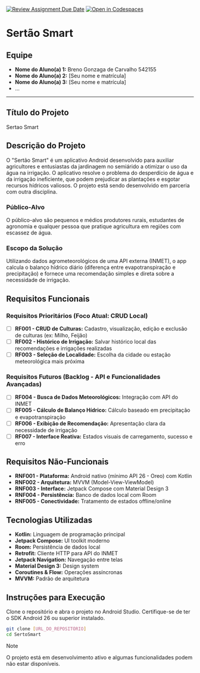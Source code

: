 [![Review Assignment Due Date](https://classroom.github.com/assets/deadline-readme-button-22041afd0340ce965d47ae6ef1cefeee28c7c493a6346c4f15d667ab976d596c.svg)](https://classroom.github.com/a/AR7CADm8)
[![Open in Codespaces](https://classroom.github.com/assets/launch-codespace-2972f46106e565e64193e422d61a12cf1da4916b45550586e14ef0a7c637dd04.svg)](https://classroom.github.com/open-in-codespaces?assignment_repo_id=20977991)

# Sertão Smart

## Equipe
* **Nome do Aluno(a) 1:** Breno Gonzaga de Carvalho 542155
* **Nome do Aluno(a) 2:** [Seu nome e matrícula]
* **Nome do Aluno(a) 3:** [Seu nome e matrícula]
* ...

---

## Título do Projeto
Sertao Smart 

## Descrição do Projeto
O "Sertão Smart" é um aplicativo Android desenvolvido para auxiliar agricultores e entusiastas da jardinagem no semiárido a otimizar o uso da água na irrigação. O aplicativo resolve o problema do desperdício de água e da irrigação ineficiente, que podem prejudicar as plantações e esgotar recursos hídricos valiosos. O projeto está sendo desenvolvido em parceria com outra disciplina.

### Público-Alvo
O público-alvo são pequenos e médios produtores rurais, estudantes de agronomia e qualquer pessoa que pratique agricultura em regiões com escassez de água.

### Escopo da Solução
Utilizando dados agrometeorológicos de uma API externa (INMET), o app calcula o balanço hídrico diário (diferença entre evapotranspiração e precipitação) e fornece uma recomendação simples e direta sobre a necessidade de irrigação.

## Requisitos Funcionais

### Requisitos Prioritários (Foco Atual: CRUD Local)
- [ ] **RF001 - CRUD de Culturas:** Cadastro, visualização, edição e exclusão de culturas (ex: Milho, Feijão)
- [ ] **RF002 - Histórico de Irrigação:** Salvar histórico local das recomendações e irrigações realizadas
- [ ] **RF003 - Seleção de Localidade:** Escolha da cidade ou estação meteorológica mais próxima

### Requisitos Futuros (Backlog - API e Funcionalidades Avançadas)
- [ ] **RF004 - Busca de Dados Meteorológicos:** Integração com API do INMET
- [ ] **RF005 - Cálculo de Balanço Hídrico:** Cálculo baseado em precipitação e evapotranspiração
- [ ] **RF006 - Exibição de Recomendação:** Apresentação clara da necessidade de irrigação
- [ ] **RF007 - Interface Reativa:** Estados visuais de carregamento, sucesso e erro

## Requisitos Não-Funcionais

- **RNF001 - Plataforma:** Android nativo (mínimo API 26 - Oreo) com Kotlin
- **RNF002 - Arquitetura:** MVVM (Model-View-ViewModel)
- **RNF003 - Interface:** Jetpack Compose com Material Design 3
- **RNF004 - Persistência:** Banco de dados local com Room
- **RNF005 - Conectividade:** Tratamento de estados offline/online

## Tecnologias Utilizadas
- **Kotlin:** Linguagem de programação principal
- **Jetpack Compose:** UI toolkit moderno
- **Room:** Persistência de dados local
- **Retrofit:** Cliente HTTP para API do INMET
- **Jetpack Navigation:** Navegação entre telas
- **Material Design 3:** Design system
- **Coroutines & Flow:** Operações assíncronas
- **MVVM:** Padrão de arquitetura

## Instruções para Execução
Clone o repositório e abra o projeto no Android Studio. Certifique-se de ter o SDK Android 26 ou superior instalado.

```bash
git clone [URL_DO_REPOSITÓRIO]
cd SertoSmart
```

> [!NOTE]
> O projeto está em desenvolvimento ativo e algumas funcionalidades podem não estar disponíveis.
